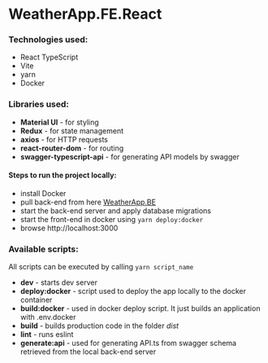 # WeatherApp.FE.React

### Technologies used:

- React TypeScript
- Vite
- yarn
- Docker

### Libraries used:

- **Material UI** - for styling
- **Redux** - for state management
- **axios** - for HTTP requests
- **react-router-dom** - for routing
- **swagger-typescript-api** - for generating API models by swagger

#### Steps to run the project locally:

- install Docker
- pull back-end from here [WeatherApp.BE](https://github.com/AndrewArs/WeatherApp.BE.AspNetCore)
- start the back-end server and apply database migrations
- start the front-end in docker using `yarn deploy:docker`
- browse http://localhost:3000

### Available scripts:

All scripts can be executed by calling `yarn script_name`

- **dev** - starts dev server
- **deploy:docker** - script used to deploy the app locally to the docker container
- **build:docker** - used in docker deploy script. It just builds an application with .env.docker
- **build** - builds production code in the folder _dist_
- **lint** - runs eslint
- **generate:api** - used for generating API.ts from swagger schema retrieved from the local back-end server
